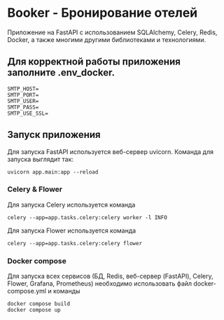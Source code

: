 # Booker - Бронирование отелей
Приложение на FastAPI с использованием SQLAlchemy, Celery, Redis, Docker, а также многими другими библиотеками и технологиями.

## Для корректной работы приложения заполните .env_docker.
```
SMTP_HOST=
SMTP_PORT=
SMTP_USER=
SMTP_PASS=
SMTP_USE_SSL=
```

## Запуск приложения
Для запуска FastAPI используется веб-сервер uvicorn. Команда для запуска выглядит так:  
```
uvicorn app.main:app --reload
```  

### Celery & Flower
Для запуска Celery используется команда  
```
celery --app=app.tasks.celery:celery worker -l INFO 
``` 
Для запуска Flower используется команда  
```
celery --app=app.tasks.celery:celery flower
``` 

### Docker compose
Для запуска всех сервисов (БД, Redis, веб-сервер (FastAPI), Celery, Flower, Grafana, Prometheus) необходимо использовать файл docker-compose.yml и команды
```
docker compose build
docker compose up
```
